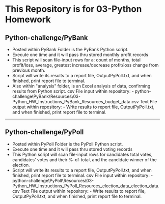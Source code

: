 # This Repository is for 03-Python Homework

## Python-challenge/PyBank
- Posted within PyBank Folder is the PyBank Python script.
- Execute one time and it will pass thru stored monthly profit records
- This script will scan file-input rows for a: count of months, total profit/loss, average, greatest increase/decrease profit/loss change from previous month.
- Script will write its results to a report file, OutputPyPoll.txt, and when finished, print report file to terminal.
- Also within "analysis" folder, is an Excel analysis of data, confirming results from Python script.
csv File input within repository: 
		-	python-challenge\PyBank\Resources\03-Python_HW_Instructions_PyBank_Resources_budget_data.csv
Text File output within repository: 
		- Write results to report file, OutputPyPoll.txt, and when finished, print report file to terminal.

--------------------------
## Python-challenge/PyPoll
- Posted within PyPoll Folder is the PyPoll Python script.
- Execute one time and it will pass thru stored voting records
- This Python script will scan file-input rows for candidates total votes, candidates' votes and their %-of-total, and the candidate winner of the election.
- Script will write its results to a report file, OutputPyPoll.txt, and when finished, print report file to terminal.
csv File input within repository: 
		- python-challenge\PyPoll\Resources\03-Python_HW_Instructions_PyPoll_Resources_election_data_election_data.csv
Text File output within repository: 
		- Write results to report file, OutputPyPoll.txt, and when finished, print report file to terminal.
